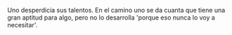Uno desperdicia sus talentos. En el camino uno se da cuanta que tiene una gran aptitud para algo, pero no lo desarrolla 'porque eso nunca lo voy a necesitar'.